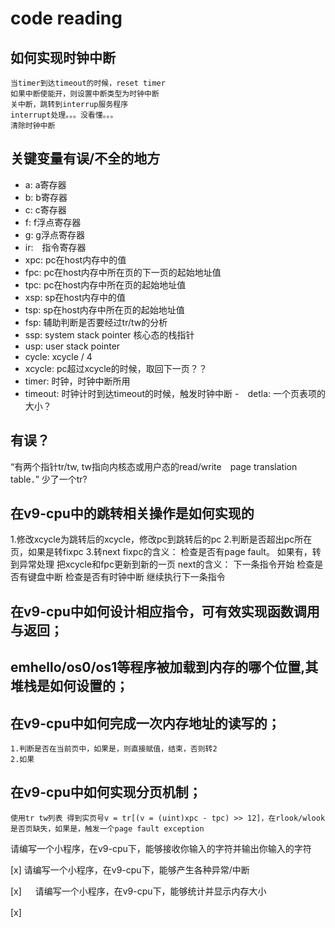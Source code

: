 # code reading
## 如何实现时钟中断
    当timer到达timeout的时候，reset timer
    如果中断使能开，则设置中断类型为时钟中断
    关中断，跳转到interrup服务程序
    interrupt处理。。。没看懂。。。
    清除时钟中断

## 关键变量有误/不全的地方
 - a: a寄存器
 - b: b寄存器
 - c: c寄存器
 - f: f浮点寄存器
 - g: g浮点寄存器
 - ir:　指令寄存器
 - xpc: pc在host内存中的值
 - fpc: pc在host内存中所在页的下一页的起始地址值
 - tpc: pc在host内存中所在页的起始地址值
 - xsp: sp在host内存中的值
 - tsp: sp在host内存中所在页的起始地址值
 - fsp: 辅助判断是否要经过tr/tw的分析
 - ssp: system stack pointer 核心态的栈指针
 - usp: user stack pointer 
 - cycle: xcycle / 4
 - xcycle: pc超过xcycle的时候，取回下一页？？
 - timer: 时钟，时钟中断所用
 - timeout: 时钟计时到达timeout的时候，触发时钟中断
 -　detla: 一个页表项的大小？
 
 ## 有误？

“有两个指针tr/tw, tw指向内核态或用户态的read/write　page translation table．”
少了一个tr?


## 在v9-cpu中的跳转相关操作是如何实现的
1.修改xcycle为跳转后的xcycle，修改pc到跳转后的pc
2.判断是否超出pc所在页，如果是转fixpc
3.转next
fixpc的含义：
    检查是否有page fault。
    如果有，转到异常处理
    把xcycle和fpc更新到新的一页
next的含义：
    下一条指令开始
        检查是否有键盘中断
        检查是否有时钟中断
        继续执行下一条指令

## 在v9-cpu中如何设计相应指令，可有效实现函数调用与返回；

## emhello/os0/os1等程序被加载到内存的哪个位置,其堆栈是如何设置的；

## 在v9-cpu中如何完成一次内存地址的读写的；
    1.判断是否在当前页中，如果是，则直接赋值，结束，否则转2
    2.如果

## 在v9-cpu中如何实现分页机制；
    使用tr tw列表 得到实页号v = tr[(v = (uint)xpc - tpc) >> 12]，在rlook/wlook是否页缺失，如果是，触发一个page fault exception


请编写一个小程序，在v9-cpu下，能够接收你输入的字符并输出你输入的字符

[x]
请编写一个小程序，在v9-cpu下，能够产生各种异常/中断

[x]
　
请编写一个小程序，在v9-cpu下，能够统计并显示内存大小

[x]
　